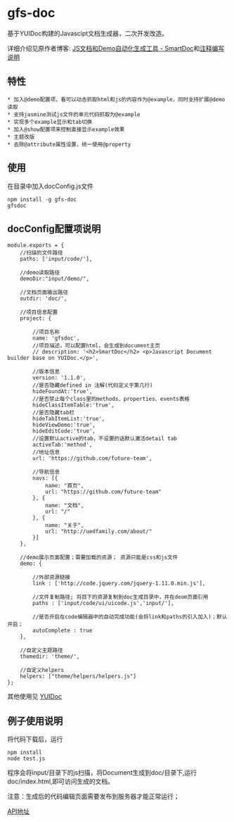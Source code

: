 gfs-doc
======================

基于YUIDoc构建的Javascipt文档生成器，二次开发改造。 

详细介绍见原作者博客: [JS文档和Demo自动化生成工具 - SmartDoc](http://www.cnblogs.com/zhh8077/p/4010991.html)和[注释编写说明](http://www.cnblogs.com/zhh8077/p/4011769.html)

特性 
--------------------
    * 加入@demo配置项，看可以动态抓取html和js的内容作为@example，同时支持扩展@demo读取
    * 支持jasmine测试js文件的单元代码抓取为@example
    * 实现多个example显示和tab切换
    * 加入@show配置项来控制直接显示example效果
    * 主题改版
    * 去除@attribute属性设置，统一使用@property

使用
--------------------
在目录中加入docConfig.js文件

    npm install -g gfs-doc
    gfsdoc


docConfig配置项说明
---------------------

    module.exports = {
        //扫描的文件路径
        paths: ['input/code/'],

        //demo读取路径
        demoDir:"input/demo/",

        //文档页面输出路径
        outdir: 'doc/',

        //项目信息配置
        project: {

            //项目名称
            name: 'gfsdoc',
            //项目描述，可以配置html，会生成到document主页
            // description: '<h2>SmartDoc</h2> <p>Javascript Document builder base on YUIDoc.</p>',
    
            //版本信息
            version: '1.1.0',
            //是否隐藏defined in 注解(代码定义于第几行)
            hideFoundAt:'true',
            //是否禁止每个class里的methods、properties、events表格
            hideClassItemTable:'true',
            //是否隐藏tab栏
            hideTabItemList:'true',
            hideViewDemo:'true',
            hideEditCode:'true',
            //设置默认active的tab，不设置的话默认激活detail tab
            activeTab:'method',
            //地址信息
            url: 'https://github.com/future-team',
    
            //导航信息
            navs: [{
                name: "首页",
                url: "https://github.com/future-team"
            }, {
                name: "文档",
                url: "/"
            }, {
                name: "关于",
                url: "http://uedfamily.com/about/"
            }]
        },

        //demo展示页面配置；需要加载的资源； 资源只能是css和js文件
        demo: {
            
            //外部资源链接
            link : ['http://code.jquery.com/jquery-1.11.0.min.js'],

            //文件复制路径; 将目下的资源复制到doc生成目录中，并在deom页面引用
            paths : ['input/code/ui/uicode.js','input/'],

            //是否开启在code编辑器中的自动完成功能(会将link和paths的引入加入)；默认开启；
            autoComplete : true
        },

        //自定义主题路径
        themedir: 'theme/',

        //自定义helpers
        helpers: ["theme/helpers/helpers.js"]
    };

其他使用见 [YUIDoc](http://yui.github.com/yuidoc/)



例子使用说明
------------------
将代码下载后，运行

    npm install
    node test.js


程序会将input/目录下的js扫描，将Document生成到doc/目录下,运行doc/index.html,即可访问生成的文档。


注意：生成后的代码编辑页面需要发布到服务器才能正常运行；

[API地址](http://zhh77.github.io/smartjs/)
